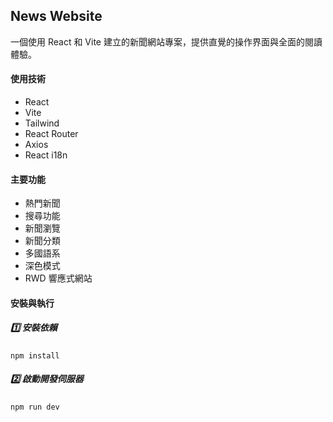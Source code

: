 ## News Website
一個使用 React 和 Vite 建立的新聞網站專案，提供直覺的操作界面與全面的閱讀體驗。

#### 使用技術
- React 
- Vite 
- Tailwind
- React Router 
- Axios
- React i18n

#### 主要功能
- 熱門新聞
- 搜尋功能
- 新聞瀏覽
- 新聞分類
- 多國語系
- 深色模式
- RWD 響應式網站

####  安裝與執行

##### 1️⃣ 安裝依賴
```
npm install
```

##### 2️⃣ 啟動開發伺服器
```
npm run dev
```

